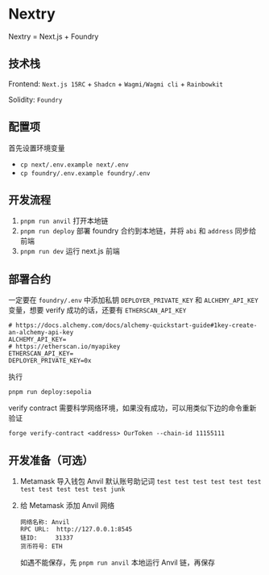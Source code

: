 # Nextry

Nextry = Next.js + Foundry

## 技术栈

Frontend: `Next.js 15RC` + `Shadcn` + `Wagmi/Wagmi cli` + `Rainbowkit`

Solidity: `Foundry`

## 配置项

首先设置环境变量

- `cp next/.env.example next/.env`
- `cp foundry/.env.example foundry/.env`

## 开发流程

1. `pnpm run anvil` 打开本地链
2. `pnpm run deploy` 部署 foundry 合约到本地链，并将 `abi` 和 `address` 同步给前端
3. `pnpm run dev` 运行 next.js 前端

## 部署合约

一定要在 `foundry/.env` 中添加私钥 `DEPLOYER_PRIVATE_KEY` 和 `ALCHEMY_API_KEY` 变量，想要 verify 成功的话，还要有 `ETHERSCAN_API_KEY`

```
# https://docs.alchemy.com/docs/alchemy-quickstart-guide#1key-create-an-alchemy-api-key
ALCHEMY_API_KEY=
# https://etherscan.io/myapikey
ETHERSCAN_API_KEY=
DEPLOYER_PRIVATE_KEY=0x
```
执行

`pnpm run deploy:sepolia`

verify contract 需要科学网络环境，如果没有成功，可以用类似下边的命令重新验证

`forge verify-contract <address> OurToken --chain-id 11155111`

## 开发准备（可选）

1. Metamask 导入钱包 Anvil 默认账号助记词 `test test test test test test test test test test test junk`

2. 给 Metamask 添加 Anvil 网络

   ```
   网络名称: Anvil
   RPC URL:  http://127.0.0.1:8545
   链ID:     31337
   货币符号: ETH
   ```

   如遇不能保存，先 `pnpm run anvil` 本地运行 Anvil 链，再保存


